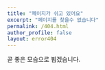 ```yaml
---
title: "페이지가 쉬고 있어요"
excerpt: "페이지를 찾을수 없습니다"
permalink: /404.html
author_profile: false
layout: error404
---
```

곧 좋은 모습으로 뵙겠습니다.

